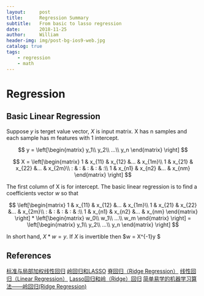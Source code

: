 ```yaml
---
layout:     post
title:      Regression Summary
subtitle:   From basic to lasso regression
date:       2018-11-25
author:     William
header-img: img/post-bg-ios9-web.jpg
catalog: true
tags:
    - regression
    - math
---
```

<script type="text/x-mathjax-config">
  MathJax.Hub.Config({
    tex2jax: { 
      inlineMath: [['$','$'], ['\\(','\\)']],
      processEscapes: true
    }
  });
  </script>
<script type="text/javascript" async
  src="https://cdnjs.cloudflare.com/ajax/libs/mathjax/2.7.5/MathJax.js?config=TeX-MML-AM_CHTML">
</script>

# Regression
## Basic Linear Regression
Suppose $y$ is terget value vector, $X$ is input matrix. X has n samples and each sample has m features with 1 intercept.

$$
y = \left[\begin{matrix}
y_1\\
y_2\\
...\\
y_n
\end{matrix} 
\right]
$$

$$
X = \left[\begin{matrix}
1 & x_{11} & x_{12} &... & x_{1m}\\
1 & x_{21} & x_{22} &... & x_{2m}\\
: & : & : & : & :\\
1 & x_{n1} & x_{n2} &... & x_{nm}
\end{matrix} 
\right]
$$

The first column of X is for intercept. The basic linear regression is to find a coefficients vector $w$ so that 

$$
\left[\begin{matrix}
1 & x_{11} & x_{12} &... & x_{1m}\\
1 & x_{21} & x_{22} &... & x_{2m}\\
: & : & : & : & :\\
1 & x_{n1} & x_{n2} &... & x_{nm}
\end{matrix} 
\right] * 
\left[\begin{matrix}
w_0\\
w_1\\
...\\
w_m
\end{matrix} 
\right]
= \left[\begin{matrix}
y_1\\
y_2\\
...\\
y_n
\end{matrix} 
\right]
$$

In short hand, $X*w = y$. If $X$ is invertible then $w = X^{-1}y $

## References
[标准与局部加权线性回归](https://zhuanlan.zhihu.com/p/30422174)
[岭回归和LASSO](https://zhuanlan.zhihu.com/p/30535220)
[脊回归（Ridge Regression）](https://blog.csdn.net/daunxx/article/details/51578787)
[线性回归（Linear Regression）](https://blog.csdn.net/daunxx/article/details/51556677)
[Lasso回归和岭（Ridge）回归](https://blog.csdn.net/qq_30981697/article/details/71438636)
[简单易学的机器学习算法——岭回归(Ridge Regression)](https://blog.csdn.net/google19890102/article/details/27228279)



